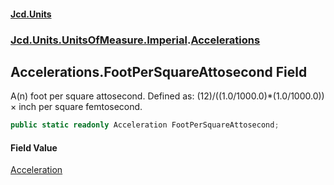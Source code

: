 #### [Jcd.Units](index.md 'index')
### [Jcd.Units.UnitsOfMeasure.Imperial](Jcd.Units.UnitsOfMeasure.Imperial.md 'Jcd.Units.UnitsOfMeasure.Imperial').[Accelerations](Accelerations.md 'Jcd.Units.UnitsOfMeasure.Imperial.Accelerations')

## Accelerations.FootPerSquareAttosecond Field

A(n) foot per square attosecond. Defined as: (12)/((1.0/1000.0)*(1.0/1000.0)) × inch per square femtosecond.

```csharp
public static readonly Acceleration FootPerSquareAttosecond;
```

#### Field Value
[Acceleration](Acceleration.md 'Jcd.Units.UnitTypes.Acceleration')